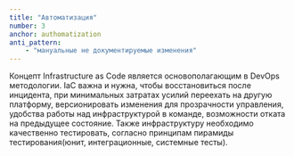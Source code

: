 ```yaml
---
title: "Автоматизация"
number: 3
anchor: authomatization
anti_pattern:
    - "мануальные не документируемые изменения"
---
```


Концепт Infrastructure as Code является основополагающим в DevOps методологии. 
IaC важна и нужна, чтобы восстановиться после инцидента, при минимальных затратах усилий переехать на другую платформу, версионировать изменения для прозрачности управления, удобства работы над инфраструктурой в команде, возможности отката на предыдущее состояние. Также инфраструктуру необходимо качественно тестировать, согласно принципам пирамиды тестирования(юнит, интеграционные, системные тесты).